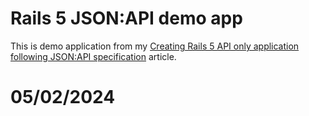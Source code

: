 # Rails 5 JSON:API demo app

This is demo application from my [Creating Rails 5 API only application following JSON:API specification](https://www.simplify.ba/articles/2016/06/18/creating-rails5-api-only-application-following-jsonapi-specification/) article.

# 05/02/2024
